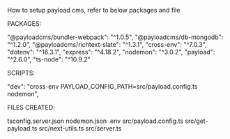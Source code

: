 How to setup payload cms, refer to below packages and file

PACKAGES:

"@payloadcms/bundler-webpack": "^1.0.5", 
"@payloadcms/db-mongodb": "^1.2.0",
"@payloadcms/richtext-slate": "^1.3.1",
"cross-env": "^7.0.3",
"dotenv": "^16.3.1",
"express": "^4.18.2",
"nodemon": "^3.0.2",
"payload": "^2.6.0",
"ts-node": "^10.9.2"

SCRIPTS:

"dev": "cross-env PAYLOAD_CONFIG_PATH=src/payload.config.ts nodemon",

FILES CREATED:

tsconfig.server.json
nodemon.json
.env
src/payload.config.ts
src/get-payload.ts
src/next-utils.ts
src/server.ts